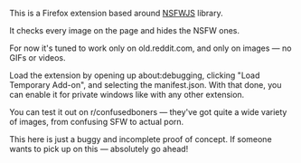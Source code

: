 This is a Firefox extension based around [NSFWJS](https://github.com/infinitered/nsfwjs) library.

It checks every image on the page and hides the NSFW ones. 

For now it's tuned to work only on old.reddit.com, and only on images — no GIFs or videos.

Load the extension by opening up about:debugging, clicking "Load Temporary Add-on", and selecting the manifest.json. With that done, you can enable it for private windows like with any other extension.

You can test it out on r/confusedboners — they've got quite a wide variety of images, from confusing SFW to actual porn.

This here is just a buggy and incomplete proof of concept. If someone wants to pick up on this — absolutely go ahead!
